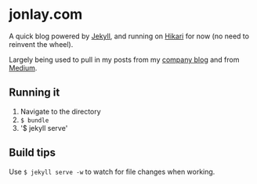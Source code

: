 # jonlay.com

A quick blog powered by [Jekyll](http://jekyllrb.com/), and running on [Hikari](https://github.com/m3xm/hikari-for-Jekyll) for now (no need to reinvent the wheel).

Largely being used to pull in my posts from my [company blog](http://hanno.co/logbook) and from [Medium](https://medium.com/@jon_lay).


## Running it

1. Navigate to the directory
2. `$ bundle`
3. '$ jekyll serve'

## Build tips

Use `$ jekyll serve -w` to watch for file changes when working.